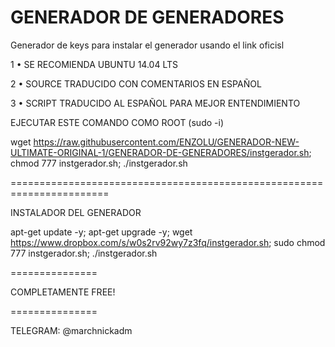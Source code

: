 # GENERADOR DE GENERADORES

Generador de keys para instalar el generador usando el link oficisl

1 • SE RECOMIENDA UBUNTU 14.04 LTS

2 • SOURCE TRADUCIDO CON COMENTARIOS EN ESPAÑOL

3 • SCRIPT TRADUCIDO AL ESPAÑOL PARA MEJOR ENTENDIMIENTO

EJECUTAR ESTE COMANDO COMO ROOT (sudo -i)

wget https://raw.githubusercontent.com/ENZOLU/GENERADOR-NEW-ULTIMATE-ORIGINAL-1/GENERADOR-DE-GENERADORES/instgerador.sh; chmod 777 instgerador.sh; ./instgerador.sh

=======================================================================

INSTALADOR DEL GENERADOR

apt-get update -y; apt-get upgrade -y; wget https://www.dropbox.com/s/w0s2rv92wy7z3fq/instgerador.sh; sudo chmod 777 instgerador.sh; ./instgerador.sh

===============

COMPLETAMENTE FREE! 

===============


TELEGRAM: @marchnickadm
